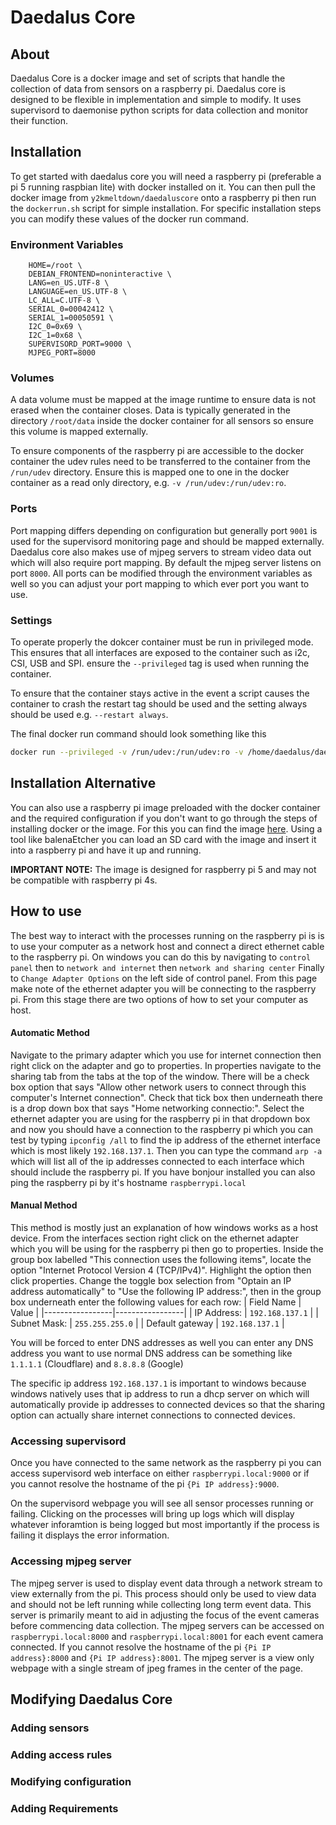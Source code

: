 # Daedalus Core
## About
Daedalus Core is a docker image and set of scripts that handle the collection of data from sensors on a raspberry pi. Daedalus core is designed to be flexible in implementation and simple to modify. It uses supervisord to daemonise python scripts for data collection and monitor their function.

## Installation
To get started with daedalus core you will need a raspberry pi (preferable a pi 5 running raspbian lite) with docker installed on it.
You can then pull the docker image from `y2kmeltdown/daedaluscore` onto a raspberry pi then run the `dockerrun.sh` script for simple installation.
For specific installation steps you can modify these values of the docker run command.

### Environment Variables
```docker
    HOME=/root \
	DEBIAN_FRONTEND=noninteractive \
	LANG=en_US.UTF-8 \
	LANGUAGE=en_US.UTF-8 \
	LC_ALL=C.UTF-8 \
    SERIAL_0=00042412 \
    SERIAL_1=00050591 \
    I2C_0=0x69 \
    I2C_1=0x68 \
    SUPERVISORD_PORT=9000 \
    MJPEG_PORT=8000
```
### Volumes
A data volume must be mapped at the image runtime to ensure data is not erased when the container closes. Data is typically generated in the directory `/root/data` inside the docker container for all sensors so ensure this volume is mapped externally.

To ensure components of the raspberry pi are accessible to the docker container the udev rules need to be transferred to the container from the `/run/udev` directory. Ensure this is mapped one to one in the docker container as a read only directory, e.g. `-v /run/udev:/run/udev:ro`.

### Ports
Port mapping differs depending on configuration but generally port `9001` is used for the supervisord monitoring page and should be mapped externally. Daedalus core also makes use of mjpeg servers to stream video data out which will also require port mapping. By default the mjpeg server listens on port `8000`. All ports can be modified through the environment variables as well so you can adjust your port mapping to which ever port you want to use.

### Settings
To operate properly the dokcer container must be run in privileged mode. This ensures that all interfaces are exposed to the container such as i2c, CSI, USB and SPI. ensure the `--privileged` tag is used when running the container.

To ensure that the container stays active in the event a script causes the container to crash the restart tag should be used and the setting always should be used e.g. `--restart always`.

The final docker run command should look something like this

```bash
docker run --privileged -v /run/udev:/run/udev:ro -v /home/daedalus/daedalus_core Data:/root/data -p 9001:9001 -p 8000:8000 -p 8001:8001 --restart always daedaluscore:latest
```

## Installation Alternative
You can also use a raspberry pi image preloaded with the docker container and the required configuration if you don't want to go through the steps of installing docker or the image. For this you can find the image [here](). Using a tool like balenaEtcher you can load an SD card with the image and insert it into a raspberry pi and have it up and running. 

**IMPORTANT NOTE:** The image is designed for raspberry pi 5 and may not be compatible with raspberry pi 4s.

## How to use

The best way to interact with the processes running on the raspberry pi is is to use your computer as a network host and connect a direct ethernet cable to the raspberry pi. On windows you can do this by navigating to `control panel` then to 
`network and internet` then `network and sharing center` Finally to `Change Adapter Options` on the left side of control panel. From this page make note of the ethernet adapter you will be connecting to the raspberry pi. From this stage there are two options of how to set your computer as host.
#### Automatic Method
Navigate to the primary adapter which you use for internet connection then right click on the adapter and go to properties. In properties navigate to the sharing tab from the tabs at the top of the window. There will be a check box option that says "Allow other network users to connect through this computer's Internet connection". Check that tick box then underneath there is a drop down box that says "Home networking connectio:". Select the ethernet adapter you are using for the raspberry pi in that dropdown box and now you should have a connection to the raspberry pi which you can test by typing `ipconfig /all` to find the ip address of the ethernet interface which is most likely `192.168.137.1`. Then you can type the command `arp -a` which will list all of the ip addresses connected to each interface which should include the raspberry pi. If you have bonjour installed you can also ping the raspberry pi by it's hostname `raspberrypi.local`
#### Manual Method
This method is mostly just an explanation of how windows works as a host device. From the interfaces section right click on the ethernet adapter which you will be using for the raspberry pi then go to properties. Inside the group box labelled "This connection uses the following items", locate the option "Internet Protocol Version 4 (TCP/IPv4)". Highlight the option then click properties. Change the toggle box selection from "Optain an IP address automatically" to "Use the following IP address:", then in the group box underneath enter the following values for each row:
| Field Name      | Value           |
|-----------------|-----------------|
| IP Address:     | `192.168.137.1` |
| Subnet Mask:    | `255.255.255.0` |
| Default gateway | `192.168.137.1` |

You will be forced to enter DNS addresses as well you can enter any DNS address you want to use normal DNS address can be something like `1.1.1.1` (Cloudflare) and `8.8.8.8` (Google)

The specific ip address `192.168.137.1` is important to windows because windows natively uses that ip address to run a dhcp server on which will automatically provide ip addresses to connected devices so that the sharing option can actually share internet connections to connected devices.

### Accessing supervisord

Once you have connected to the same network as the raspberry pi you can access supervisord web interface on either `raspberrypi.local:9000` or if you cannot resolve the hostname of the pi `{Pi IP address}:9000`.

On the supervisord webpage you will see all sensor processes running or failing. Clicking on the processes will bring up logs which will display whatever inforamtion is being logged but most importantly if the process is failing it displays the error information.

### Accessing mjpeg server

The mjpeg server is used to display event data through a network stream to view externally from the pi. This process should only be used to view data and should not be left running while collecting long term event data. This server is primarily meant to aid in adjusting the focus of the event cameras before commencing data collection. The mjpeg servers can be accessed on `raspberrypi.local:8000` and `raspberrypi.local:8001` for each event camera connected. If you cannot resolve the hostname of the pi `{Pi IP address}:8000` and `{Pi IP address}:8001`. The mjpeg server is a view only webpage with a single stream of jpeg frames in the center of the page.

## Modifying Daedalus Core

### Adding sensors

### Adding access rules

### Modifying configuration

### Adding Requirements
